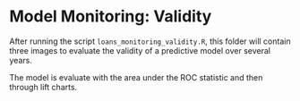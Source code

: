 
# Model Monitoring: Validity

After running the script ```loans_monitoring_validity.R```,
this folder will contain three images to evaluate the validity
of a predictive model over several years. 

The model is evaluate with the area under the ROC statistic 
and then through lift charts.
